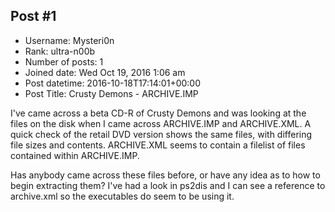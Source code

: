 ## Post #1
- Username: Mysteri0n
- Rank: ultra-n00b
- Number of posts: 1
- Joined date: Wed Oct 19, 2016 1:06 am
- Post datetime: 2016-10-18T17:14:01+00:00
- Post Title: Crusty Demons - ARCHIVE.IMP

I've came across a beta CD-R of Crusty Demons and was looking at the files on the disk when I came across ARCHIVE.IMP and ARCHIVE.XML. A quick check of the retail DVD version shows the same files, with differing file sizes and contents. ARCHIVE.XML seems to contain a filelist of files contained within ARCHIVE.IMP.

Has anybody came across these files before, or have any idea as to how to begin extracting them? I've had a look in ps2dis and I can see a reference to archive.xml so the executables do seem to be using it.
